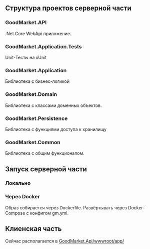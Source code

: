 ## Структура проектов серверной части

### GoodMarket.API
  .Net Core WebApi приложение.
  
### GoodMarket.Application.Tests
  Unit-Тесты на xUnit
  
### GoodMarket.Application
  Библиотека с бизнес-логикой
  
### GoodMarket.Domain
  Библиотека с классами доменных объектов.
  
### GoodMarket.Persistence
  Библиотека с функциями доступа к хранилищу
  
### GoodMarket.Common
  Библиотека с общим функционалом.
  
  
## Запуск серверной части

### Локально 

### Через Docker
  Образ собирается через Dockerfile.
  Развёртывать через Docker-Compose с конфигом gm.yml.
  
  
## Клиенская часть 
  Сейчас располагается в [GoodMarket.Api/wwwroot/app/](GoodMarket.Api/wwwroot/app/)
